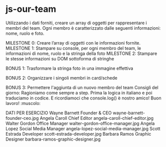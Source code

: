 # js-our-team

Utilizzando i dati forniti, creare un array di oggetti per rappresentare i membri del team.
Ogni membro è caratterizzato dalle seguenti informazioni: nome, ruolo e foto.

MILESTONE 0:
Creare l’array di oggetti con le informazioni fornite.
MILESTONE 1:
Stampare su console, per ogni membro del team, le informazioni di nome, ruolo e la stringa della foto
MILESTONE 2:
Stampare le stesse informazioni su DOM sottoforma di stringhe

BONUS 1:
Trasformare la stringa foto in una immagine effettiva

BONUS 2:
Organizzare i singoli membri in card/schede

BONUS 3:
Permettere l'aggiunta di un nuovo membro del team
Consigli del giorno:
Ragioniamo come sempre a step.
Prima la logica in italiano e poi traduciamo in codice.
E ricordiamoci che console.log() è nostro amico!
Buon lavoro! :muscolo:




DATI PER ESERCIZIO
Wayne Barnett	Founder & CEO	        wayne-barnett-founder-ceo.jpg
Angela Caroll	        Chief Editor	                angela-caroll-chief-editor.jpg
Walter Gordon	Office Manager	        walter-gordon-office-manager.jpg
Angela Lopez	        Social Media Manager	angela-lopez-social-media-manager.jpg
Scott Estrada	        Developer	                 scott-estrada-developer.jpg
Barbara Ramos	Graphic Designer	         barbara-ramos-graphic-designer.jpg
